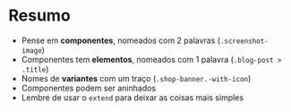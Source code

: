 # Resumo

* Pense em **componentes**, nomeados com 2 palavras (`.screenshot-image`)
* Componentes tem **elementos**, nomeados com 1 palavra (`.blog-post > .title`)
* Nomes de **variantes** com um traço (`.shop-banner.-with-icon`)
* Componentes podem ser aninhados
* Lembre de usar o `extend` para deixar as coisas mais simples
